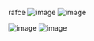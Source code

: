rafce
![image](https://github.com/hyunju960429/React/assets/145514544/4fc6ec3a-6f32-4e86-b267-2fa92990e926)
![image](https://github.com/hyunju960429/React/assets/145514544/739828b6-2219-4c06-a95b-37a4dbad0d97)


![image](https://github.com/hyunju960429/React/assets/145514544/53006aad-2579-4c0f-af13-6f3a5adc01ab)
![image](https://github.com/hyunju960429/React/assets/145514544/6d265348-23ac-40f2-8015-f37656aead26)
